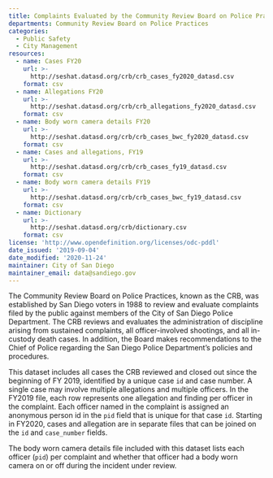 ```yaml
---
title: Complaints Evaluated by the Community Review Board on Police Practices 
departments: Community Review Board on Police Practices
categories:
  - Public Safety
  - City Management
resources:
  - name: Cases FY20
    url: >-
      http://seshat.datasd.org/crb/crb_cases_fy2020_datasd.csv
    format: csv
  - name: Allegations FY20
    url: >-
      http://seshat.datasd.org/crb/crb_allegations_fy2020_datasd.csv
    format: csv
  - name: Body worn camera details FY20
    url: >-
      http://seshat.datasd.org/crb/crb_cases_bwc_fy2020_datasd.csv
    format: csv
  - name: Cases and allegations, FY19
    url: >-
      http://seshat.datasd.org/crb/crb_cases_fy19_datasd.csv
    format: csv
  - name: Body worn camera details FY19
    url: >-
      http://seshat.datasd.org/crb/crb_cases_bwc_fy19_datasd.csv
    format: csv
  - name: Dictionary
    url: >-
      http://seshat.datasd.org/crb/dictionary.csv
    format: csv
license: 'http://www.opendefinition.org/licenses/odc-pddl'
date_issued: '2019-09-04'
date_modified: '2020-11-24'
maintainer: City of San Diego
maintainer_email: data@sandiego.gov
---
```

The Community Review Board on Police Practices, known as the CRB, was established by San Diego voters in 1988 to review and evaluate complaints filed by the public against members of the City of San Diego Police Department. The CRB reviews and evaluates the administration of discipline arising from sustained complaints, all officer-involved shootings, and all in-custody death cases.  In addition, the Board makes recommendations to the Chief of Police regarding the San Diego Police Department’s policies and procedures.

<!--more-->

This dataset includes all cases the CRB reviewed and closed out since the beginning of FY 2019, identified by a unique case `id` and case number. A single case may involve multiple allegations and multiple officers. In the FY2019 file, each row represents one allegation and finding per officer in the complaint. Each officer named in the complaint is assigned an anonymous person id in the `pid` field that is unique for that case `id`. Starting in FY2020, cases and allegation are in separate files that can be joined on the `id` and `case_number` fields.

The body worn camera details file included with this dataset lists each officer (`pid`) per complaint and whether that officer had a body worn camera on or off during the incident under review.
